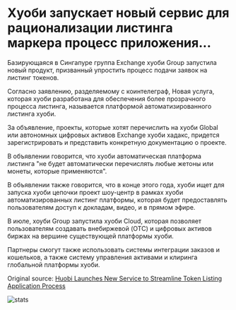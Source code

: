 # Хуоби запускает новый сервис для рационализации листинга маркера процесс приложения...

Базирующаяся в Сингапуре группа Exchange хуоби Group запустила новый продукт, призванный упростить процесс подачи заявок на листинг токенов.

Согласно заявлению, разделяемому с коинтелеграф, Новая услуга, которая хуоби разработана для обеспечения более прозрачного процесса листинга, называется платформой автоматизированного листинга хуоби.

За объявление, проекты, которые хотят перечислить на хуоби Global или автономных цифровых активов Exchange хуоби хадакс, придется зарегистрировать и представить конкретную документацию о проекте.

В объявлении говорится, что хуоби автоматическая платформа листинга "не будет автоматически перечислять любые жетоны или монеты, которые применяются".

В объявлении также говорится, что в конце этого года, хуоби ищет для запуска хуоби цепочки проект шоу-центр в рамках хуоби автоматизированных листинг платформы, которая будет предоставлять пользователям доступ к докладам, видео, и в прямом эфире.

В июле, хоуби Group запустила хуоби Cloud, которая позволяет пользователям создавать внебиржевой (OTC) и цифровых активов биржах на вершине существующей платформы хуоби.

Партнеры смогут также использовать системы интеграции заказов и кошельков, а также систему управления активами и клиринга глобальной платформы хуоби.

Original source: [Huobi Launches New Service to Streamline Token Listing Application Process](https://cointelegraph.com/news/huobi-launches-new-service-to-streamline-token-listing-application-process)

![stats](https://c.statcounter.com/11760860/0/a89fa40b/1/ "stats")